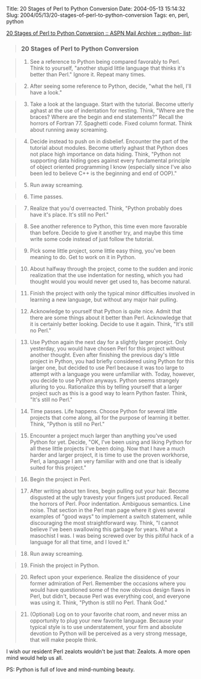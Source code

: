 Title: 20 Stages of Perl to Python Conversion
Date: 2004-05-13 15:14:32
Slug: 2004/05/13/20-stages-of-perl-to-python-conversion
Tags: en, perl, python


[20 Stages of Perl to Python Conversion :: ASPN Mail Archive :: python-
list][1]:

> ### 20 Stages of Perl to Python Conversion

>

>   1. See a reference to Python being compared favorably to Perl. Think to
yourself, "another stupid little language that thinks it's better than Perl."
Ignore it. Repeat many times.

>

>   2. After seeing some reference to Python, decide, "what the hell, I'll
have a look."

>

>   3. Take a look at the language. Start with the tutorial. Become utterly
aghast at the use of indentation for nesting. Think, "Where are the braces?
Where are the begin and end statements?" Recall the horrors of Fortran 77.
Spaghetti code. Fixed column format. Think about running away screaming.

>

>   4. Decide instead to push on in disbelief. Encounter the part of the
tutorial about modules. Become utterly aghast that Python does not place high
importance on data hiding. Think, "Python not supporting data hiding goes
against every fundamental principle of object oriented programming I know
(especially since I've also been led to believe C++ is the beginning and end
of OOP)."

>

>   5. Run away screaming.

>

>   6. Time passes.

>

>   7. Realize that you'd overreacted. Think, "Python probably does have it's
place. It's still no Perl."

>

>   8. See another reference to Python, this time even more favorable than
before. Decide to give it another try, and maybe this time write some code
instead of just follow the tutorial.

>

>   9. Pick some little project, some little easy thing, you've been meaning
to do. Get to work on it in Python.

>

>   10. About halfway through the project, come to the sudden and ironic
realization that the use indentation for nesting, which you had thought would
you would never get used to, has become natural.

>

>   11. Finish the project with only the typical minor difficulties involved
in learning a new language, but without any major hair pulling.

>

>   12. Acknowledge to yourself that Python is quite nice. Admit that there
are some things about it better than Perl. Acknowledge that it is certainly
better looking. Decide to use it again. Think, "It's still no Perl."

>

>   13. Use Python again the next day for a slightly larger proejct. Only
yesterday, you would have chosen Perl for this project without another
thought. Even after finishing the previous day's little project in Python, you
had briefly considered using Python for this larger one, but decided to use
Perl because it was too large to attempt with a language you were unfamiliar
with. Today, however, you decide to use Python anyways. Python seems strangely
alluring to you. Rationalize this by telling yourself that a larger project
such as this is a good way to learn Python faster. Think, "It's still no
Perl."

>

>   14. Time passes. Life happens. Choose Python for several little projects
that come along, all for the purpose of learning it better. Think, "Python is
still no Perl."

>

>   15. Encounter a project much larger than anything you've used Python for
yet. Decide, "OK, I've been using and liking Python for all these little
projects I've been doing. Now that I have a much harder and larger project, it
is time to use the proven workhorse, Perl, a language I am very familiar with
and one that is ideally suited for this project."

>

>   16. Begin the project in Perl.

>

>   17. After writing about ten lines, begin pulling out your hair. Become
disgusted at the ugly travesty your fingers just produced. Recall the horrors
of Perl. Poor indentation. Ambiguous semantics. Line noise. That section in
the Perl man page where it gives several examples of "good ways" to implement
a switch statement, while discouraging the most straightforward way. Think, "I
cannot believe I've been swallowing this garbage for years. What a masochist I
was. I was being screwed over by this pitiful hack of a language for all that
time, and I loved it."

>

>   18. Run away screaming.

>

>   19. Finish the project in Python.

>

>   20. Refect upon your experience. Realize the dissidence of your former
admiration of Perl. Remember the occasions where you would have questioned
some of the now obvious design flaws in Perl, but didn't, because Perl was
everything cool, and everyone was using it. Think, "Python is still no Perl.
Thank God."

>

>   21. (Optional) Log on to your favorite chat room, and never miss an
opportunity to plug your new favorite language. Because your typical style is
to use understatement, your firm and absolute devotion to Python will be
perceived as a very strong message, that will make people think.

I wish our resident Perl zealots wouldn't be just that: Zealots. A more open
mind would help us all.

PS: Python is full of love and mind-numbing beauty.

   [1]: http://aspn.activestate.com/ASPN/Mail/Message/python-list/1323993
